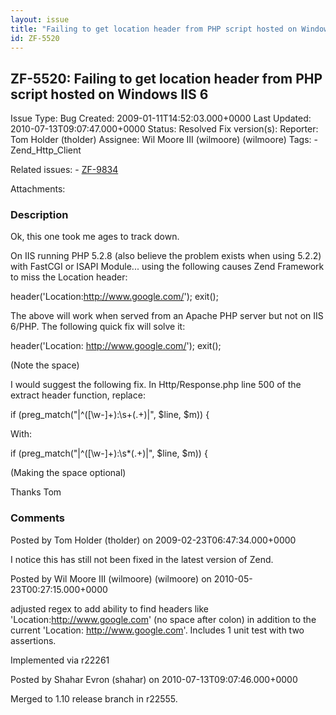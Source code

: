 ```yaml
---
layout: issue
title: "Failing to get location header from PHP script hosted on Windows IIS 6"
id: ZF-5520
---
```


ZF-5520: Failing to get location header from PHP script hosted on Windows IIS 6
-------------------------------------------------------------------------------

 Issue Type: Bug Created: 2009-01-11T14:52:03.000+0000 Last Updated: 2010-07-13T09:07:47.000+0000 Status: Resolved Fix version(s): 
 Reporter:  Tom Holder (tholder)  Assignee:  Wil Moore III (wilmoore) (wilmoore)  Tags: - Zend\_Http\_Client
 
 Related issues: - [ZF-9834](/issues/browse/ZF-9834)
 
 Attachments: 
### Description

Ok, this one took me ages to track down.

On IIS running PHP 5.2.8 (also believe the problem exists when using 5.2.2) with FastCGI or ISAPI Module... using the following causes Zend Framework to miss the Location header:

header('Location:<http://www.google.com/>'); exit();

The above will work when served from an Apache PHP server but not on IIS 6/PHP. The following quick fix will solve it:

header('Location: <http://www.google.com/>'); exit();

(Note the space)

I would suggest the following fix. In Http/Response.php line 500 of the extract header function, replace:

if (preg\_match("|^([\\w-]+):\\s+(.+)|", $line, $m)) {

With:

if (preg\_match("|^([\\w-]+):\\s\*(.+)|", $line, $m)) {

(Making the space optional)

Thanks Tom

 

 

### Comments

Posted by Tom Holder (tholder) on 2009-02-23T06:47:34.000+0000

I notice this has still not been fixed in the latest version of Zend.

 

 

Posted by Wil Moore III (wilmoore) (wilmoore) on 2010-05-23T00:27:15.000+0000

adjusted regex to add ability to find headers like 'Location:<http://www.google.com>' (no space after colon) in addition to the current 'Location: <http://www.google.com>'. Includes 1 unit test with two assertions.

Implemented via r22261

 

 

Posted by Shahar Evron (shahar) on 2010-07-13T09:07:46.000+0000

Merged to 1.10 release branch in r22555.

 

 